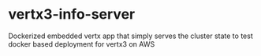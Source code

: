 # vertx3-info-server
Dockerized embedded vertx app that simply serves the cluster state to test docker based deployment for vertx3 on AWS
